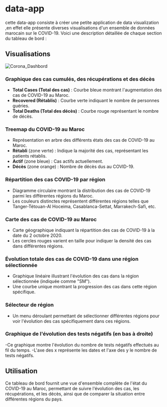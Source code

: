 # data-app

cette data-app consiste à créer une petite application de data visualization ,en effet elle présente diverses visualisations d'un ensemble de données marocain sur le COVID-19. Voici une description détaillée de chaque section du tableau de bord :

## Visualisations
![Corona_Dashbord](https://github.com/AyaLb123/data-app/assets/164968747/1a700072-137a-4844-b15b-af7da87b8d71)

### Graphique des cas cumulés, des récupérations et des décès

- **Total Cases (Total des cas)** : Courbe bleue montrant l'augmentation des cas de COVID-19 au Maroc.
- **Recovered (Rétablis)** : Courbe verte indiquant le nombre de personnes guéries.
- **Total Deaths (Total des décès)** : Courbe rouge représentant le nombre de décès.

### Treemap du COVID-19 au Maroc

- Représentation en arbre des différents états des cas de COVID-19 au Maroc.
- **Rétabli** (zone verte) : Indique la majorité des cas, représentant les patients rétablis.
- **Actif** (zone bleue) : Cas actifs actuellement.
- **Décès** (zone orange) : Nombre de décès dus au COVID-19.

### Répartition des cas COVID-19 par région

- Diagramme circulaire montrant la distribution des cas de COVID-19 parmi les différentes régions du Maroc.
- Les couleurs distinctes représentent différentes régions telles que Tanger-Tétouan-Al Hoceima, Casablanca-Settat, Marrakech-Safi, etc.

### Carte des cas de COVID-19 au Maroc

- Carte géographique indiquant la répartition des cas de COVID-19 à la date du 2 octobre 2020.
- Les cercles rouges varient en taille pour indiquer la densité des cas dans différentes régions.

### Évolution totale des cas de COVID-19 dans une région sélectionnée

- Graphique linéaire illustrant l'évolution des cas dans la région sélectionnée (indiquée comme "SM").
- Une courbe unique montrant la progression des cas dans cette région spécifique.

### Sélecteur de région

- Un menu déroulant permettant de sélectionner différentes régions pour voir l'évolution des cas spécifiquement dans ces régions.

### Graphique de l'évolution des tests négatifs (en bas à droite)

-Ce graphique montre l'évolution du nombre de tests négatifs effectués au fil du temps.
-L'axe des x représente les dates et l'axe des y le nombre de tests négatifs.

## Utilisation
Ce tableau de bord fournit une vue d'ensemble complète de l'état du COVID-19 au Maroc, permettant de suivre l'évolution des cas, les récupérations, et les décès, ainsi que de comparer la situation entre différentes régions du pays.

